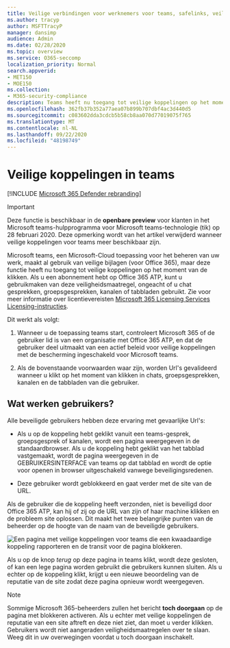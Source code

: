 ```yaml
---
title: Veilige verbindingen voor werknemers voor teams, safelinks, veilige koppelingen, schadelijke koppelingen blokkeren, Office 365 ATP, veilige koppelingen voor teams, stop gebruikers op beschadigde koppelingen, schadelijke koppelingen
ms.author: tracyp
author: MSFTTracyP
manager: dansimp
audience: Admin
ms.date: 02/28/2020
ms.topic: overview
ms.service: O365-seccomp
localization_priority: Normal
search.appverid:
- MET150
- MOE150
ms.collection:
- M365-security-compliance
description: Teams heeft nu toegang tot veilige koppelingen op het moment van de klikken. Als u een abonnement hebt op Office 365, kunt u gebruikmaken van deze veiligheidsfunctie, ongeacht of u chatsessies van 1 tot en met 1 gebruikt, tussen groepen of in kanalen en tabbladen.
ms.openlocfilehash: 362fb37b352a77aea07b899b707dbf4ac3d440d5
ms.sourcegitcommit: c083602dda3cdcb5b58cb8aa070d77019075f765
ms.translationtype: MT
ms.contentlocale: nl-NL
ms.lasthandoff: 09/22/2020
ms.locfileid: "48198749"
---
```

<!--06/21/2019-->

# <a name="safe-links-in-teams"></a>Veilige koppelingen in teams

[!INCLUDE [Microsoft 365 Defender rebranding](../includes/microsoft-defender-for-office.md)]


> [!IMPORTANT]
> Deze functie is beschikbaar in de **openbare preview** voor klanten in het Microsoft teams-hulpprogramma voor Microsoft teams-technologie (tik) op 28 februari 2020. Deze opmerking wordt van het artikel verwijderd wanneer veilige koppelingen voor teams meer beschikbaar zijn.

Microsoft teams, een Microsoft-Cloud toepassing voor het beheren van uw werk, maakt al gebruik van veilige bijlagen (voor Office 365), maar deze functie heeft nu toegang tot veilige koppelingen op het moment van de klikken. Als u een abonnement hebt op Office 365 ATP, kunt u gebruikmaken van deze veiligheidsmaatregel, ongeacht of u chat gesprekken, groepsgesprekken, kanalen of tabbladen gebruikt. Zie voor meer informatie over licentievereisten [Microsoft 365 Licensing Services Licensing-instructies](https://docs.microsoft.com/office365/servicedescriptions/microsoft-365-service-descriptions/microsoft-365-tenantlevel-services-licensing-guidance/microsoft-365-security-compliance-licensing-guidance).

Dit werkt als volgt:

1. Wanneer u de toepassing teams start, controleert Microsoft 365 of de gebruiker lid is van een organisatie met Office 365 ATP, en dat de gebruiker deel uitmaakt van een actief beleid voor veilige koppelingen met de bescherming ingeschakeld voor Microsoft teams.

2. Als de bovenstaande voorwaarden waar zijn, worden Url's gevalideerd wanneer u klikt op het moment van klikken in chats, groepsgesprekken, kanalen en de tabbladen van die gebruiker.

## <a name="what-will-users-experience"></a>Wat werken gebruikers?

Alle beveiligde gebruikers hebben deze ervaring met gevaarlijke Url's:

- Als u op de koppeling hebt geklikt vanuit een teams-gesprek, groepsgesprek of kanalen, wordt een pagina weergegeven in de standaardbrowser. Als u de koppeling hebt geklikt van het tabblad vastgemaakt, wordt de pagina weergegeven in de GEBRUIKERSINTERFACE van teams op dat tabblad en wordt de optie voor openen in browser uitgeschakeld vanwege beveiligingsredenen.

- Deze gebruiker wordt geblokkeerd en gaat verder met de site van de URL.

Als de gebruiker die de koppeling heeft verzonden, niet is beveiligd door Office 365 ATP, kan hij of zij op de URL van zijn of haar machine klikken en de probleem site oplossen. Dit maakt het twee belangrijke punten van de beheerder op de hoogte van de naam van de beveiligde gebruikers.

![Een pagina met veilige koppelingen voor teams die een kwaadaardige koppeling rapporteren en de transit voor de pagina blokkeren.](/microsoft-365/media/TP_SafelinksForTeams_Malicious.png)

Als u op de knop *terug* op deze pagina in teams klikt, wordt deze gesloten, of kan een lege pagina worden gebruikt die gebruikers kunnen sluiten. Als u echter op de koppeling klikt, krijgt u een nieuwe beoordeling van de reputatie van de site zodat deze pagina opnieuw wordt weergegeven.

> [!NOTE]
> Sommige Microsoft 365-beheerders zullen het bericht **toch doorgaan** op de pagina met blokkeren activeren. Als u echter met veilige koppelingen de reputatie van een site aftreft en deze niet ziet, dan moet u verder klikken. Gebruikers wordt niet aangeraden veiligheidsmaatregelen over te slaan. Weeg dit in uw overwegingen voordat u toch doorgaan inschakelt.
